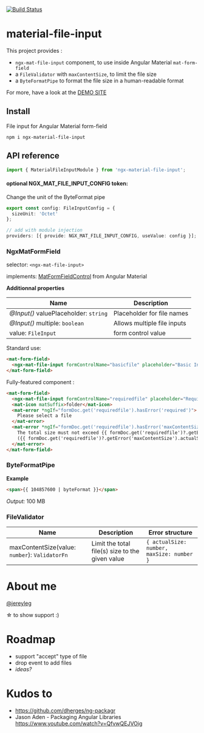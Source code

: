 [![Build Status](https://travis-ci.org/merlosy/ngx-material-file-input.svg?branch=master)](https://travis-ci.org/merlosy/ngx-material-file-input)

# material-file-input

This project provides :

* `ngx-mat-file-input` component, to use inside Angular Material `mat-form-field`
* a `FileValidator` with `maxContentSize`, to limit the file size
* a `ByteFormatPipe` to format the file size in a human-readable format

For more, have a look at the [DEMO SITE](https://merlosy.github.io/ngx-material-file-input)

## Install

File input for Angular Material form-field

```
npm i ngx-material-file-input
```

## API reference

```ts
import { MaterialFileInputModule } from 'ngx-material-file-input';
```

#### optional NGX_MAT_FILE_INPUT_CONFIG token:

Change the unit of the ByteFormat pipe

```ts
export const config: FileInputConfig = {
  sizeUnit: 'Octet'
};

// add with module injection
providers: [{ provide: NGX_MAT_FILE_INPUT_CONFIG, useValue: config }];
```

### NgxMatFormField

selector: `<ngx-mat-file-input>`

implements: [MatFormFieldControl](https://material.angular.io/components/form-field/api#MatFormFieldControl)<FileInput> from Angular Material

**Additionnal properties**

| Name                                  | Description                 |
| ------------------------------------- | --------------------------- |
| _@Input()_ valuePlaceholder: `string` | Placeholder for file names  |
| _@Input()_ multiple: `boolean`        | Allows multiple file inputs |
| value: `FileInput`                    | form control value          |

Standard use:

```html
<mat-form-field>
  <ngx-mat-file-input formControlName="basicfile" placeholder="Basic Input" ></ngx-mat-file-input>
</mat-form-field>
```

Fully-featured component :

```html
<mat-form-field>
  <ngx-mat-file-input formControlName="requiredfile" placeholder="Required input" valuePlaceholder="No file selected" required multiple></ngx-mat-file-input>
  <mat-icon matSuffix>folder</mat-icon>
  <mat-error *ngIf="formDoc.get('requiredfile').hasError('required')">
    Please select a file
  </mat-error>
  <mat-error *ngIf="formDoc.get('requiredfile').hasError('maxContentSize')">
    The total size must not exceed {{ formDoc.get('requiredfile')?.getError('maxContentSize').maxSize | byteFormat }}
    ({{ formDoc.get('requiredfile')?.getError('maxContentSize').actualSize | byteFormat }})
  </mat-error>
</mat-form-field>
```

### ByteFormatPipe

**Example**

```html
<span>{{ 104857600 | byteFormat }}</span>
```

_Output:_ 100 MB

### FileValidator

| Name                                           | Description                                     | Error structure                           |
| ---------------------------------------------- | ----------------------------------------------- | ----------------------------------------- |
| maxContentSize(value: `number`): `ValidatorFn` | Limit the total file(s) size to the given value | `{ actualSize: number, maxSize: number }` |

# About me

[@jereyleg](https://twitter.com/jereyleg)

&star; to show support :)

# Roadmap

* support "accept" type of file
* drop event to add files
* _ideas?_

# Kudos to

* https://github.com/dherges/ng-packagr
* Jason Aden - Packaging Angular Libraries https://www.youtube.com/watch?v=QfvwQEJVOig

